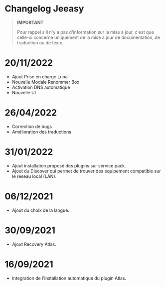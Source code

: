 # Changelog Jeeasy

>**IMPORTANT**
>
>Pour rappel s'il n'y a pas d'information sur la mise à jour, c'est que celle-ci concerne uniquement de la mise à jour de documentation, de traduction ou de texte.

# 20/11/2022

- Ajout Prise en charge Luna
- Nouvelle Modale Renommer Box
- Activation DNS automatique
- Nouvelle UI

# 26/04/2022

- Correction de bugs
- Amélioration des traductions

# 31/01/2022

- Ajout installation proposé des plugins sur service pack.
- Ajout du Discover qui permet de trouver des equipement compatible sur le reseau local (LAN).

# 06/12/2021

- Ajout du choix de la langue.

# 30/09/2021

- Ajout Recovery Atlas.

# 16/09/2021

- Integration de l'installation automatique du plugin Atlas.
